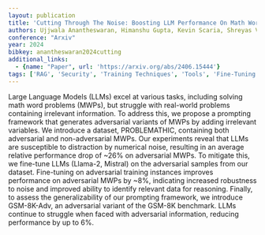```yaml
---
layout: publication
title: 'Cutting Through The Noise: Boosting LLM Performance On Math Word Problems'
authors: Ujjwala Anantheswaran, Himanshu Gupta, Kevin Scaria, Shreyas Verma, Chitta Baral, Swaroop Mishra
conference: "Arxiv"
year: 2024
bibkey: anantheswaran2024cutting
additional_links:
  - {name: "Paper", url: 'https://arxiv.org/abs/2406.15444'}
tags: ['RAG', 'Security', 'Training Techniques', 'Tools', 'Fine-Tuning', 'Prompting', 'Reinforcement Learning', 'Pretraining Methods']
---
```

Large Language Models (LLMs) excel at various tasks, including solving math
word problems (MWPs), but struggle with real-world problems containing
irrelevant information. To address this, we propose a prompting framework that
generates adversarial variants of MWPs by adding irrelevant variables. We
introduce a dataset, PROBLEMATHIC, containing both adversarial and
non-adversarial MWPs. Our experiments reveal that LLMs are susceptible to
distraction by numerical noise, resulting in an average relative performance
drop of ~26% on adversarial MWPs. To mitigate this, we fine-tune LLMs (Llama-2,
Mistral) on the adversarial samples from our dataset. Fine-tuning on
adversarial training instances improves performance on adversarial MWPs by ~8%,
indicating increased robustness to noise and improved ability to identify
relevant data for reasoning. Finally, to assess the generalizability of our
prompting framework, we introduce GSM-8K-Adv, an adversarial variant of the
GSM-8K benchmark. LLMs continue to struggle when faced with adversarial
information, reducing performance by up to 6%.
